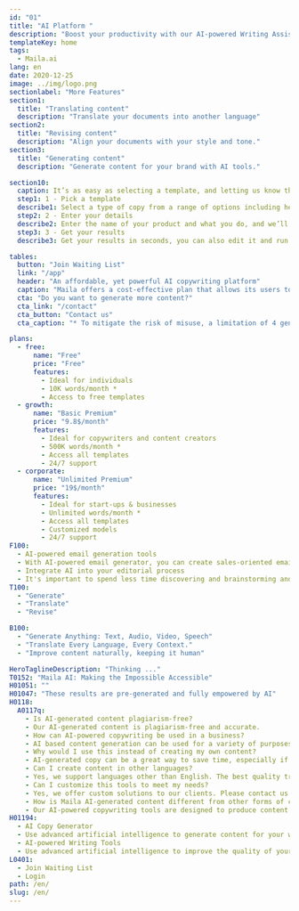 ```yaml
---
id: "01"
title: "AI Platform "
description: "Boost your productivity with our AI-powered Writing Assistant. Designed to enhance your writing speed and quality, it's the perfect tool for anyone looking to create compelling content efficiently. Try it now and experience the future of writing!"
templateKey: home
tags:
  - Maila.ai
lang: en
date: 2020-12-25
image: ../img/logo.png
sectionlabel: "More Features"
section1:
  title: "Translating content"
  description: "Translate your documents into another language"
section2:
  title: "Revising content"
  description: "Align your documents with your style and tone."
section3:
  title: "Generating content"
  description: "Generate content for your brand with AI tools."

section10:
  caption: It’s as easy as selecting a template, and letting us know the name of your product and what you do.
  step1: 1 - Pick a template
  describe1: Select a type of copy from a range of options including headlines, blog intros, product descriptions, and many more
  step2: 2 - Enter your details
  describe2: Enter the name of your product and what you do, and we’ll generate copy for you based on your input
  step3: 3 - Get your results
  describe3: Get your results in seconds, you can also edit it and run the same query as many times as you want.

tables:
  button: "Join Waiting List"
  link: "/app"
  header: "An affordable, yet powerful AI copywriting platform"
  caption: "Maila offers a cost-effective plan that allows its users to generate up to 50K characters (~ 10,000 words) per month free of cost, across various domains and contexts. In case the monthly usage exceeds 50K characters, users can opt for the monthly premium plan to continue generating content as per their needs."
  cta: "Do you want to generate more content?"
  cta_link: "/contact"
  cta_button: "Contact us"
  cta_caption: "* To mitigate the risk of misuse, a limitation of 4 generations per minute was put in place. This effect is not noticeable to a normal user, but it prevents bots, automated systems from generating content at a high rate."

plans:
  - free:
      name: "Free"
      price: "Free"
      features:
        - Ideal for individuals
        - 10K words/month *
        - Access to free templates
  - growth:
      name: "Basic Premium"
      price: "9.8$/month"
      features:
        - Ideal for copywriters and content creators
        - 500K words/month *
        - Access all templates
        - 24/7 support
  - corporate:
      name: "Unlimited Premium"
      price: "19$/month"
      features:
        - Ideal for start-ups & businesses
        - Unlimited words/month *
        - Access all templates
        - Customized models
        - 24/7 support
F100:
  - AI-powered email generation tools
  - With AI-powered email generator, you can create sales-oriented emails that will motivate your audience to take action. Simply enter some product information, and our advanced engine will generate a marketing message that takes your product to the next level.
  - Integrate AI into your editorial process
  - It's important to spend less time discovering and brainstorming and more time actually producing results. By incorporating AI algorithms into your editorial process, you can bring new ideas into your business. no matter if you need to write a blog post, create content for a website or create a marketing email, our platform can help you speed up your writing process.
T100:
  - "Generate"
  - "Translate"
  - "Revise"

B100:
  - "Generate Anything: Text, Audio, Video, Speech"
  - "Translate Every Language, Every Context."
  - "Improve content naturally, keeping it human"

HeroTaglineDescription: "Thinking ..."
T0152: "Maila AI: Making the Impossible Accessible"
H01051: ""
H01047: "These results are pre-generated and fully empowered by AI"
H0118:
  A0117q:
    - Is AI-generated content plagiarism-free?
    - Our AI-generated content is plagiarism-free and accurate.
    - How can AI-powered copywriting be used in a business?
    - AI based content generation can be used for a variety of purposes in businesses. This type of content can help with product descriptions, social media updates, email subject lines and much more. Having an AI writing assistant can help save time and improve the quality of the content produced.
    - Why would I use this instead of creating my own content?
    - AI-generated copy can be a great way to save time, especially if you're short-staffed. AI powered copywriting can produce content faster than a human writer.
    - Can I create content in other languages?
    - Yes, we support languages other than English. The best quality translations are currently available in English.
    - Can I customize this tools to meet my needs?
    - Yes, we offer custom solutions to our clients. Please contact us for more information.
    - How is Maila AI-generated content different from other forms of content?
    - Our AI-powered copywriting tools are designed to produce content that is indistinguishable from human-written content.
H01194:
  - AI Copy Generator
  - Use advanced artificial intelligence to generate content for your website, blog or marketing materials.
  - AI-powered Writing Tools
  - Use advanced artificial intelligence to improve the quality of your content by fixing style and grammar errors.
L0401:
  - Join Waiting List
  - Login
path: /en/
slug: /en/
---
```

